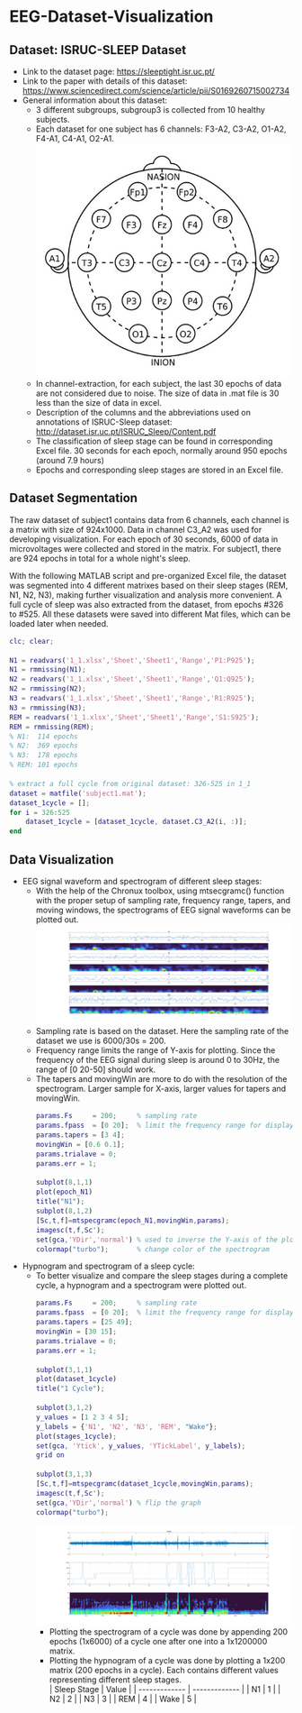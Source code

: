 # EEG-Dataset-Visualization
## Dataset: ISRUC-SLEEP Dataset 
- Link to the dataset page: https://sleeptight.isr.uc.pt/ 
- Link to the paper with details of this dataset: https://www.sciencedirect.com/science/article/pii/S0169260715002734 
- General information about this dataset: 
  - 3 different subgroups, subgroup3 is collected from 10 healthy subjects.
  - Each dataset for one subject has 6 channels: F3-A2, C3-A2, O1-A2, F4-A1, C4-A1, O2-A1. 
![EEG channels](Figures/for-readme/42d28d71ec11d6c8e75abf70342bb38.jpg)
  - In channel-extraction, for each subject, the last 30 epochs of data are not considered due to noise. The size of data in .mat file is 30 less than the size of data in excel.
  - Description of the columns and the abbreviations used on annotations of ISRUC-Sleep dataset: http://dataset.isr.uc.pt/ISRUC_Sleep/Content.pdf 
  - The classification of sleep stage can be found in corresponding Excel file. 30 seconds for each epoch, normally around 950 epochs (around 7.9 hours) 
  - Epochs and corresponding sleep stages are stored in an Excel file. 

## Dataset Segmentation 
The raw dataset of subject1 contains data from 6 channels, each channel is a matrix with size of 924x1000. Data in channel C3_A2 was used for developing visualization. For each epoch of 30 seconds, 6000 of data in microvoltages were collected and stored in the matrix. For subject1, there are 924 epochs in total for a whole night's sleep.  

With the following MATLAB script and pre-organized Excel file, the dataset was segmented into 4 different matrixes based on their sleep stages (REM, N1, N2, N3), making further visualization and analysis more convenient. A full cycle of sleep was also extracted from the dataset, from epochs #326 to #525. All these datasets were saved into different Mat files, which can be loaded later when needed.    
```Matlab
clc; clear;

N1 = readvars('1_1.xlsx','Sheet','Sheet1','Range','P1:P925');
N1 = rmmissing(N1);
N2 = readvars('1_1.xlsx','Sheet','Sheet1','Range','Q1:Q925');
N2 = rmmissing(N2);
N3 = readvars('1_1.xlsx','Sheet','Sheet1','Range','R1:R925');
N3 = rmmissing(N3);
REM = readvars('1_1.xlsx','Sheet','Sheet1','Range','S1:S925');
REM = rmmissing(REM);
% N1:  114 epochs
% N2:  369 epochs
% N3:  178 epochs
% REM: 101 epochs

% extract a full cycle from original dataset: 326-525 in 1_1
dataset = matfile('subject1.mat');
dataset_1cycle = [];
for i = 326:525
    dataset_1cycle = [dataset_1cycle, dataset.C3_A2(i, :)];
end

```

## Data Visualization 
- EEG signal waveform and spectrogram of different sleep stages:  
  - With the help of the Chronux toolbox, using mtsecgramc() function with the proper setup of sampling rate, frequency range, tapers, and moving windows, the spectrograms of EEG signal waveforms can be plotted out.  
![Different sleep stages](Figures/different_stages.png)
  - Sampling rate is based on the dataset. Here the sampling rate of the dataset we use is 6000/30s = 200. 
  - Frequency range limits the range of Y-axis for plotting. Since the frequency of the EEG signal during sleep is around 0 to 30Hz, the range of [0 20-50] should work.  
  - The tapers and movingWin are more to do with the resolution of the spectrogram. Larger sample for X-axis, larger values for tapers and movingWin.  
      ```Matlab
      params.Fs     = 200;     % sampling rate 
      params.fpass  = [0 20];  % limit the frequency range for display 
      params.tapers = [3 4];   
      movingWin = [0.6 0.1];   
      params.trialave = 0;
      params.err = 1;

      subplot(8,1,1)
      plot(epoch_N1)
      title("N1");
      subplot(8,1,2)
      [Sc,t,f]=mtspecgramc(epoch_N1,movingWin,params);
      imagesc(t,f,Sc');
      set(gca,'YDir','normal') % used to inverse the Y-axis of the plot
      colormap("turbo");       % change color of the spectrogram 
      ```
- Hypnogram and spectrogram of a sleep cycle:
  - To better visualize and compare the sleep stages during a complete cycle, a hypnogram and a spectrogram were plotted out.  
    ```Matlab
    params.Fs     = 200;     % sampling rate 
    params.fpass  = [0 20];  % limit the frequency range for display 
    params.tapers = [25 49];
    movingWin = [30 15];
    params.trialave = 0;
    params.err = 1;

    subplot(3,1,1)
    plot(dataset_1cycle)
    title("1 Cycle");

    subplot(3,1,2)
    y_values = [1 2 3 4 5];
    y_labels = {'N1', 'N2', 'N3', 'REM', "Wake"};
    plot(stages_1cycle);
    set(gca, 'Ytick', y_values, 'YTickLabel', y_labels);
    grid on 

    subplot(3,1,3)
    [Sc,t,f]=mtspecgramc(dataset_1cycle,movingWin,params);
    imagesc(t,f,Sc');
    set(gca,'YDir','normal') % flip the graph
    colormap("turbo");
    ```
    ![1cycle](Figures/1cycle.png)
    - Plotting the spectrogram of a cycle was done by appending 200 epochs (1x6000) of a cycle one after one into a 1x1200000 matrix.  
    - Plotting the hypnogram of a cycle was done by plotting a 1x200 matrix (200 epochs in a cycle). Each contains different values representing different sleep stages.  
      | Sleep Stage  | Value |
      | ------------- | ------------- |
      | N1            | 1             |
      | N2            | 2             |
      | N3            | 3             |
      | REM  | 4  |
      | Wake  | 5  |
      




















